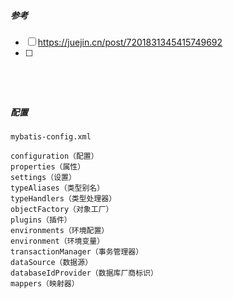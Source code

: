 

##### 参考

- [ ] https://juejin.cn/post/7201831345415749692
- [ ] 

```




```

##### 配置

```
mybatis-config.xml
```

```
configuration（配置）
properties（属性）
settings（设置）
typeAliases（类型别名）
typeHandlers（类型处理器）
objectFactory（对象工厂）
plugins（插件）
environments（环境配置）
environment（环境变量）
transactionManager（事务管理器）
dataSource（数据源）
databaseIdProvider（数据库厂商标识）
mappers（映射器）



```


